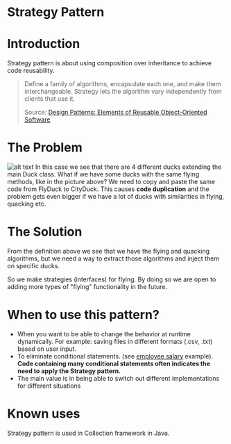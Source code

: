 # Strategy Pattern
# Introduction
Strategy pattern is about using composition over inheritance to achieve code reusability. 
<blockquote>
Define a family of algorithms, encapsulate each one, and make them interchangeable.
Strategy lets the algorithm vary independently from clients that use it.

Source: [Design Patterns: Elements of Reusable Object-Oriented Software](https://www.amazon.com/Design-Patterns-Elements-Reusable-Object-Oriented/dp/0201633612)
</blockquote>

# The Problem
![alt text](#)
In this case we see that there are 4 different ducks extending the main Duck class. What if we have some ducks with the same flying methods, like in the picture above?  We need to copy and paste the same code from FlyDuck to CityDuck. This causes <b>code duplication</b> and the problem gets even bigger if we have a lot of ducks with similarities in flying, quacking etc.


# The Solution
From the definition above we see that we have the flying and quacking algorithms, but we need a way to extract those algorithms and inject them on specific ducks.

So we make strategies (interfaces) for flying. By doing so we are open to adding more types of "flying" functionality in the future.

# When to use this pattern?
- When you want to be able to change the behavior at runtime dynamically. For example: saving files in different formats (.csv, .txt) based on user input.
- To eliminate conditional statements. (see [employee salary](https://www.edureka.co/blog/design-pattern-exposed-strategy-pattern/) example). <b>Code containing many conditional statements often indicates the need to
                                                                                                                                                 apply the Strategy pattern.</b>
- The main value is in being able to switch out different implementations for different situations
# Known uses
Strategy pattern is used in Collection framework in Java. 
